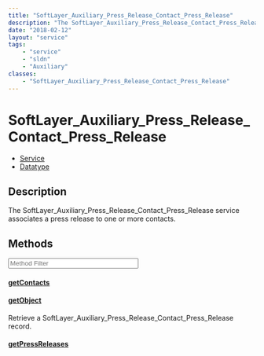 ```yaml
---
title: "SoftLayer_Auxiliary_Press_Release_Contact_Press_Release"
description: "The SoftLayer_Auxiliary_Press_Release_Contact_Press_Release service associates a press release to one or more contacts."
date: "2018-02-12"
layout: "service"
tags:
    - "service"
    - "sldn"
    - "Auxiliary"
classes:
    - "SoftLayer_Auxiliary_Press_Release_Contact_Press_Release"
---
```

# SoftLayer_Auxiliary_Press_Release_Contact_Press_Release
<div id='service-datatype'>
    <ul id='sldn-reference-tabs'>
    <li id='service'> <a href='/reference/services/SoftLayer_Auxiliary_Press_Release_Contact_Press_Release' >Service</a></li>    <li id='datatype'> <a href='/reference/datatypes/SoftLayer_Auxiliary_Press_Release_Contact_Press_Release' >Datatype</a></li>
    </ul>
</div>

## Description
The SoftLayer_Auxiliary_Press_Release_Contact_Press_Release service associates a press release to one or more contacts. 



        
<div id="properties" class="content service-content">

## Methods

<div class="view-filters">
    <div class="clearfix">
        <div class="search-input-box">
            <input placeholder="Method Filter" onkeyup="titleSearch(inputId='edit-combine', divId='method-div', elementClass='method-row')" 
                type="text" id="edit-combine" value="" size="30" maxlength="128" class="form-text">
        </div>
    </div>
</div>

<div id="method-div">

<div class="method-row">

#### [getContacts](/reference/services/SoftLayer_Auxiliary_Press_Release_Contact_Press_Release/getContacts)

</div>

<div class="method-row">

#### [getObject](/reference/services/SoftLayer_Auxiliary_Press_Release_Contact_Press_Release/getObject)
Retrieve a SoftLayer_Auxiliary_Press_Release_Contact_Press_Release record.
</div>

<div class="method-row">

#### [getPressReleases](/reference/services/SoftLayer_Auxiliary_Press_Release_Contact_Press_Release/getPressReleases)

</div>
</div>

</div>

